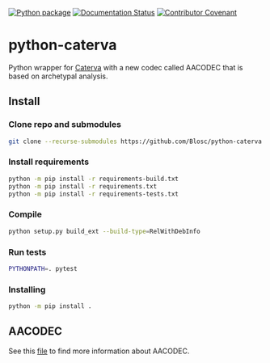 [![Python package](https://github.com/Blosc/python-caterva/actions/workflows/python-package.yml/badge.svg?branch=master)](https://github.com/Blosc/python-caterva/actions/workflows/python-package.yml)
[![Documentation Status](https://readthedocs.org/projects/python-caterva/badge/?version=latest)](https://python-caterva.readthedocs.io/en/latest/?badge=latest)
[![Contributor Covenant](https://img.shields.io/badge/Contributor%20Covenant-v2.0%20adopted-ff69b4.svg)](code_of_conduct.md)

# python-caterva

Python wrapper for [Caterva](https://caterva.readthedocs.io) with a new codec called AACODEC that is based on 
archetypal analysis.


## Install

### Clone repo and submodules

```sh
git clone --recurse-submodules https://github.com/Blosc/python-caterva
```

### Install requirements

```sh
python -m pip install -r requirements-build.txt
python -m pip install -r requirements.txt
python -m pip install -r requirements-tests.txt
```

### Compile

```sh
python setup.py build_ext --build-type=RelWithDebInfo
```

### Run tests

```sh
PYTHONPATH=. pytest
```

### Installing

```sh
python -m pip install .
```

## AACODEC

See this [file](doc/source/development/aacodec-report.md) to find more information about AACODEC.

